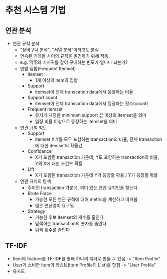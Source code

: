 # 추천 시스템 기법

## 연관 분석

- 연관 규칙 분석
  - "장바구니 분석", "서열 분석"이라고도 불림
  - 연속된 거래들 사이의 규칙을 발견하기 위해 적용
  - e.g. 맥주와 기저귀를 같이 구매하는 빈도가 얼마나 되는가?
  - 빈발 집합(Frequent Itemset)
    - itemset
      - 1개 이상의 item의 집합
    - Support
      - itemset이 전체 transcation data에서 등장하는 비율
    - Support count
      - itemset이 전체 transcation data에서 등장하는 횟수(count)
    - Frequent itemset
      - 유저가 지정한 minimum support 값 이상의 itemset을 의미
      - 일정 비율 이상으로 등장하는 itemset을 의미
  - 연관 규칙 척도
    - Support
      - itemset X,Y를 모두 포함하는 transaction의 비율, 전체 transaction에 대한 itemset의 확률값
    - Confidence
      - X가 포함된 transaction 가운데, Y도 포함하는 transaction의 비율, Y의 X에 대한 조건부 확률
    - Lift
      - X가 포함된 transaction 가운데 Y가 등장할 확률 / Y가 등장할 확률
  - 연관 규칙의 탐색
    - 주어진 transaction 가운데, 의미 있는 연관 규칙만을 찾는다.
    - Brute Force
      - 가능한 모든 연관 규칙에 대해 metric을 계산하고 따져봄
      - 많은 연산량이 요구됨
    - Strategy
      - 가능한 후보 itemset의 개수를 줄인다
      - 탐색하는 transaction의 숫자를 줄인다
      - 탐색 횟수를 줄인다

## TF-IDF
- Item의 feature를 TF-IDF를 통해 하나의 벡터로 만들 수 있음 -> "Item Profile"
- User가 소비한 Item의 리스트(Item Profile의 List)를 합침 -> "User Profile"
- 유사도 
